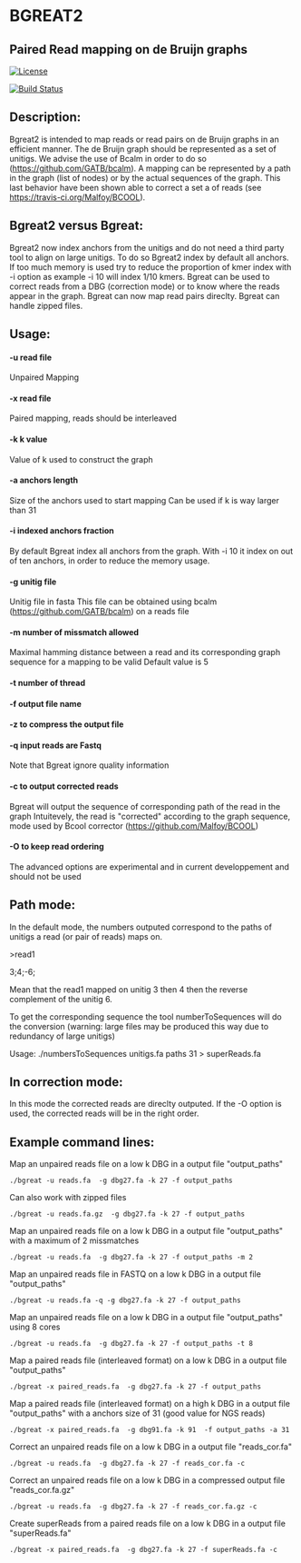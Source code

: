 # BGREAT2

## Paired Read mapping on de Bruijn graphs

[![License](http://img.shields.io/:license-affero-blue.svg)](http://www.gnu.org/licenses/agpl-3.0.en.html)

[![Build Status](https://travis-ci.org/Malfoy/BWISE.svg?branch=master)](https://travis-ci.org/Malfoy/BGREAT2)

## Description:
Bgreat2 is intended to map reads or read pairs on de Bruijn graphs in an efficient manner.
The de Bruijn graph should be represented as a set of unitigs.
We advise the use of Bcalm in order to do so (https://github.com/GATB/bcalm).
A mapping  can be represented by a path in the graph (list of nodes) or by the actual sequences of the graph.
This last behavior have been shown able to correct a set a of reads (see  https://travis-ci.org/Malfoy/BCOOL).


## Bgreat2 versus Bgreat:

Bgreat2 now index anchors from the unitigs and do not need a third party tool to align on large unitigs.
To do so Bgreat2 index by default all anchors.
If too much memory is used try to reduce the proportion of kmer index with -i option as example -i 10 will index 1/10 kmers.
Bgreat can be used to correct reads from a DBG (correction mode) or to know where the reads appear in the graph.
Bgreat can now map read pairs direclty.
Bgreat can handle zipped files.

## Usage:

#### -u read file

Unpaired Mapping

#### -x read file

Paired  mapping, reads should be interleaved

#### -k k value

Value of k used to construct the graph

#### -a anchors length

Size of the anchors used to start mapping
Can be used if k is way larger than 31

#### -i indexed anchors fraction

By default Bgreat index all anchors from the graph.
With -i 10 it index on out of ten anchors, in order to reduce the memory usage.

#### -g unitig file

Unitig file in fasta
This file can be obtained using bcalm (https://github.com/GATB/bcalm) on a reads file

#### -m number of missmatch allowed

Maximal hamming distance between a read and its corresponding graph sequence for a mapping to be valid
Default value is 5

#### -t number of thread

#### -f output file name

#### -z to compress the output file

#### -q input reads are Fastq
Note that Bgreat ignore quality information

#### -c to output corrected reads
Bgreat will output the sequence of  corresponding path of the read in the graph
Intuitevely, the read is  "corrected" according to the graph sequence, mode used by Bcool corrector (https://github.com/Malfoy/BCOOL)

#### -O to keep read ordering

The advanced options are experimental and in current developpement and should not be used

## Path mode:

In the  default mode, the numbers outputed correspond to the paths of unitigs a read (or pair of reads) maps on.

\>read1

3;4;-6;


Mean that the read1 mapped on unitig 3 then 4 then the reverse complement of the unitig 6.

To get the corresponding sequence the tool numberToSequences will do the conversion (warning: large files may be produced this way due to redundancy of large unitigs)

Usage:
./numbersToSequences  unitigs.fa paths 31 > superReads.fa



## In correction mode:
In this mode the corrected reads are direclty outputed.
If the -O option is used, the corrected reads will be in the right order.


## Example command lines:

Map an unpaired reads file on a low k DBG in a output file "output_paths"

```./bgreat -u reads.fa  -g dbg27.fa -k 27 -f output_paths```

Can also work with zipped files

```./bgreat -u reads.fa.gz  -g dbg27.fa -k 27 -f output_paths```


Map an unpaired reads file on a low k DBG in a output file "output_paths" with a maximum of 2 missmatches

```./bgreat -u reads.fa  -g dbg27.fa -k 27 -f output_paths -m 2```

Map an unpaired reads file in FASTQ  on a low k DBG in a output file "output_paths"

```./bgreat -u reads.fa -q -g dbg27.fa -k 27 -f output_paths```


Map an unpaired reads file on a low k DBG in a output file "output_paths" using 8 cores

```./bgreat -u reads.fa  -g dbg27.fa -k 27 -f output_paths -t 8```


Map a   paired reads file (interleaved format) on a low k DBG in a output file "output_paths"

```./bgreat -x paired_reads.fa  -g dbg27.fa -k 27 -f output_paths```


Map a paired reads file (interleaved format) on a high k DBG in a output file "output_paths"  with a anchors size of 31 (good value for NGS reads)

```./bgreat -x paired_reads.fa  -g dbg91.fa -k 91  -f output_paths -a 31```



Correct an unpaired reads file on a low k DBG in a output file "reads_cor.fa"

```./bgreat -u reads.fa  -g dbg27.fa -k 27 -f reads_cor.fa -c ```

Correct an unpaired reads file on a low k DBG in a compressed output file "reads_cor.fa.gz"

```./bgreat -u reads.fa  -g dbg27.fa -k 27 -f reads_cor.fa.gz -c ```


Create superReads from a paired reads file on a low k DBG in a output file "superReads.fa"

```./bgreat -x paired_reads.fa  -g dbg27.fa -k 27 -f superReads.fa -c```














